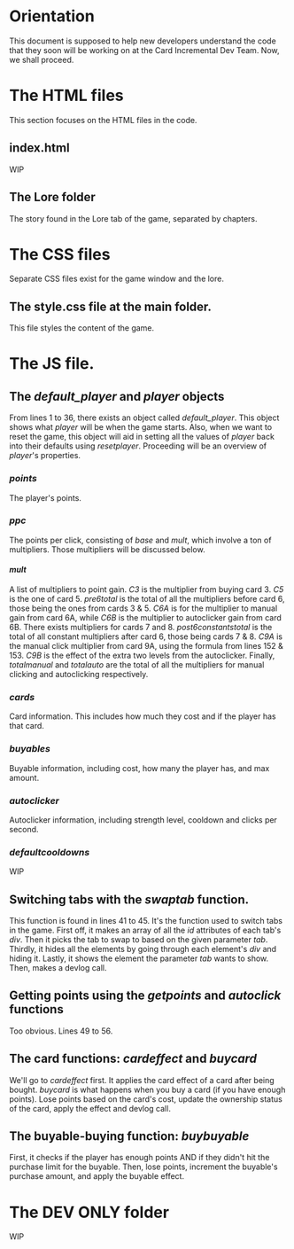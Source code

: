 # Orientation
This document is supposed to help new developers understand the code that they soon will be working
on at the Card Incremental Dev Team. Now, we shall proceed.

# The HTML files
This section focuses on the HTML files in the code.
## index.html
WIP

## The Lore folder
The story found in the Lore tab of the game, separated by chapters.

# The CSS files
Separate CSS files exist for the game window and the lore. 
## The style.css file at the main folder.
This file styles the content of the game.

# The JS file.
## The *default_player* and *player* objects
From lines 1 to 36, there exists an object called *default_player*. This object shows what *player*
will be when the game starts. Also, when we want to reset the game, this object will aid in setting
all the values of *player* back into their defaults using *resetplayer*. Proceeding will be an overview of
*player*'s properties. 
### *points*
The player's points.
### *ppc*
The points per click, consisting of *base* and *mult*, which involve a ton of multipliers. Those multipliers
will be discussed below.
#### *mult*
A list of multipliers to point gain.
*C3* is the multiplier from buying card 3. *C5* is the one of card 5. *pre6total* is the total of all
the multipliers before card 6, those being the ones from cards 3 & 5. *C6A* is for the multiplier to manual gain
from card 6A, while *C6B* is the multiplier to autoclicker gain from card 6B. There exists multipliers
for cards 7 and 8. *post6constantstotal* is the total of all constant multipliers after card 6, those being cards 7 & 8. *C9A* is the manual click multiplier from card 9A, using the formula from lines 152 & 153.
*C9B* is the effect of the extra two levels from the autoclicker. Finally, *totalmanual* and *totalauto* are the
total of all the multipliers for manual clicking and autoclicking respectively.
### *cards*
Card information. This includes how much they cost and if the player has that card.
### *buyables*
Buyable information, including cost, how many the player has, and max amount.
### *autoclicker*
Autoclicker information, including strength level, cooldown and clicks per second.
### *defaultcooldowns*
WIP

## Switching tabs with the *swaptab* function.
This function is found in lines 41 to 45. It's the function used to switch tabs in the game. First off, it
makes an array of all the *id* attributes of each tab's *div*. Then it picks the tab to swap to based on the
given parameter *tab*. Thirdly, it hides all the elements by going through each element's *div* and hiding it.
Lastly, it shows the element the parameter *tab* wants to show. Then, makes a devlog call.
## Getting points using the *getpoints* and *autoclick* functions
Too obvious. Lines 49 to 56.
## The card functions: *cardeffect* and *buycard*
We'll go to *cardeffect* first. It applies the card effect of a card after being bought.
*buycard* is what happens when you buy a card (if you have enough points). 
Lose points based on the card's cost, update the ownership status of the card, apply the effect and devlog call.
## The buyable-buying function: *buybuyable*
First, it checks if the player has enough points AND if they didn't hit the purchase limit for the buyable.
Then, lose points, increment the buyable's purchase amount, and apply the buyable effect. 

# The DEV ONLY folder
WIP